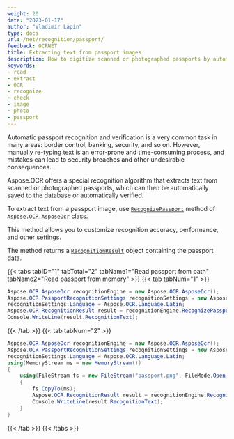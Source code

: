 ```yaml
---
weight: 20
date: "2023-01-17"
author: "Vladimir Lapin"
type: docs
url: /net/recognition/passport/
feedback: OCRNET
title: Extracting text from passport images
description: How to digitize scanned or photographed passports by automatically extracting text from them.
keywords:
- read
- extract
- OCR
- recognize
- check
- image
- photo
- passport
---
```


Automatic passport recognition and verification is a very common task in many areas: border control, banking, security, and so on. However, manually re-typing text is an error-prone and time-consuming process, and mistakes can lead to security breaches and other undesirable consequences.

Aspose.OCR offers a special recognition algorithm that extracts text from scanned or photographed passports, which can then be automatically saved to the database or automatically verified.

To extract text from a passport image, use [`RecognizePassport`](https://reference.aspose.com/ocr/net/aspose.ocr/asposeocr/recognizepassport/) method of [`Aspose.OCR.AsposeOcr`](https://reference.aspose.com/ocr/net/aspose.ocr/asposeocr/) class.

This method allows you to customize recognition accuracy, performance, and other [settings](/ocr/net/recognition-settings-passport/).

The method returns a [`RecognitionResult`](https://reference.aspose.com/ocr/net/aspose.ocr/recognitionresult/) object containing the passport data.

{{< tabs tabID="1" tabTotal="2" tabName1="Read passport from path" tabName2="Read passport from memory" >}}
{{< tab tabNum="1" >}}
```csharp
Aspose.OCR.AsposeOcr recognitionEngine = new Aspose.OCR.AsposeOcr();
Aspose.OCR.PassportRecognitionSettings recognitionSettings = new Aspose.OCR.PassportRecognitionSettings();
recognitionSettings.Language = Aspose.OCR.Language.Latin;
Aspose.OCR.RecognitionResult result = recognitionEngine.RecognizePassport("passport.png", recognitionSettings);
Console.WriteLine(result.RecognitionText);
```
{{< /tab >}}
{{< tab tabNum="2" >}}
```csharp
Aspose.OCR.AsposeOcr recognitionEngine = new Aspose.OCR.AsposeOcr();
Aspose.OCR.PassportRecognitionSettings recognitionSettings = new Aspose.OCR.PassportRecognitionSettings();
recognitionSettings.Language = Aspose.OCR.Language.Latin;
using(MemoryStream ms = new MemoryStream())
{
	using(FileStream fs = new FileStream("passport.png", FileMode.Open, FileAccess.Read))
	{
		fs.CopyTo(ms);
		Aspose.OCR.RecognitionResult result = recognitionEngine.RecognizePassport(ms, recognitionSettings);
		Console.WriteLine(result.RecognitionText);
	}
}
```
{{< /tab >}}
{{< /tabs >}}
